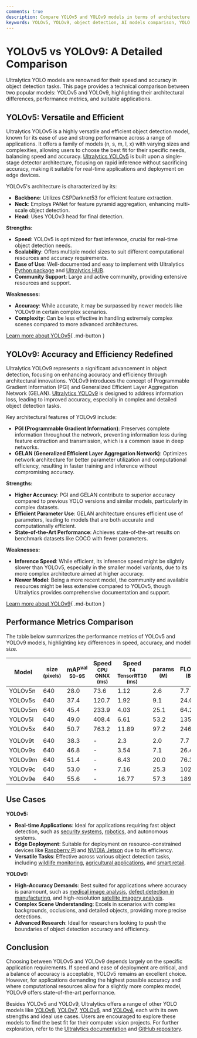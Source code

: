 ```yaml
---
comments: true
description: Compare YOLOv5 and YOLOv9 models in terms of architecture, performance, and applications. Discover strengths, weaknesses, and ideal use cases.
keywords: YOLOv5, YOLOv9, object detection, AI models comparison, YOLO performance, Ultralytics, computer vision, YOLOv5 vs YOLOv9, deep learning models
---
```


# YOLOv5 vs YOLOv9: A Detailed Comparison

Ultralytics YOLO models are renowned for their speed and accuracy in object detection tasks. This page provides a technical comparison between two popular models: YOLOv5 and YOLOv9, highlighting their architectural differences, performance metrics, and suitable applications.

<script async src="https://cdn.jsdelivr.net/npm/chart.js@3.9.1/dist/chart.min.js"></script>
<script defer src="../../javascript/benchmark.js"></script>

<canvas id="modelComparisonChart" width="1024" height="400" active-models='["YOLOv5", "YOLOv9"]'></canvas>

## YOLOv5: Versatile and Efficient

Ultralytics YOLOv5 is a highly versatile and efficient object detection model, known for its ease of use and strong performance across a range of applications. It offers a family of models (n, s, m, l, x) with varying sizes and complexities, allowing users to choose the best fit for their specific needs, balancing speed and accuracy. [Ultralytics YOLOv5](https://docs.ultralytics.com/models/yolov5/) is built upon a single-stage detector architecture, focusing on rapid inference without sacrificing accuracy, making it suitable for real-time applications and deployment on edge devices.

YOLOv5's architecture is characterized by its:

- **Backbone**: Utilizes CSPDarknet53 for efficient feature extraction.
- **Neck**: Employs PANet for feature pyramid aggregation, enhancing multi-scale object detection.
- **Head**: Uses YOLOv3 head for final detection.

**Strengths:**

- **Speed**: YOLOv5 is optimized for fast inference, crucial for real-time object detection needs.
- **Scalability**: Offers multiple model sizes to suit different computational resources and accuracy requirements.
- **Ease of Use**: Well-documented and easy to implement with Ultralytics [Python package](https://pypi.org/project/ultralytics/) and [Ultralytics HUB](https://www.ultralytics.com/hub).
- **Community Support**: Large and active community, providing extensive resources and support.

**Weaknesses:**

- **Accuracy**: While accurate, it may be surpassed by newer models like YOLOv9 in certain complex scenarios.
- **Complexity**: Can be less effective in handling extremely complex scenes compared to more advanced architectures.

[Learn more about YOLOv5](https://docs.ultralytics.com/models/yolov5/){ .md-button }

## YOLOv9: Accuracy and Efficiency Redefined

Ultralytics YOLOv9 represents a significant advancement in object detection, focusing on enhancing accuracy and efficiency through architectural innovations. YOLOv9 introduces the concept of Programmable Gradient Information (PGI) and Generalized Efficient Layer Aggregation Network (GELAN). [Ultralytics YOLOv9](https://docs.ultralytics.com/models/yolov9/) is designed to address information loss, leading to improved accuracy, especially in complex and detailed object detection tasks.

Key architectural features of YOLOv9 include:

- **PGI (Programmable Gradient Information)**: Preserves complete information throughout the network, preventing information loss during feature extraction and transmission, which is a common issue in deep networks.
- **GELAN (Generalized Efficient Layer Aggregation Network)**: Optimizes network architecture for better parameter utilization and computational efficiency, resulting in faster training and inference without compromising accuracy.

**Strengths:**

- **Higher Accuracy**: PGI and GELAN contribute to superior accuracy compared to previous YOLO versions and similar models, particularly in complex datasets.
- **Efficient Parameter Use**: GELAN architecture ensures efficient use of parameters, leading to models that are both accurate and computationally efficient.
- **State-of-the-Art Performance**: Achieves state-of-the-art results on benchmark datasets like COCO with fewer parameters.

**Weaknesses:**

- **Inference Speed**: While efficient, its inference speed might be slightly slower than YOLOv5, especially in the smaller model variants, due to its more complex architecture aimed at higher accuracy.
- **Newer Model**: Being a more recent model, the community and available resources might be less extensive compared to YOLOv5, though Ultralytics provides comprehensive documentation and support.

[Learn more about YOLOv9](https://docs.ultralytics.com/models/yolov9/){ .md-button }

## Performance Metrics Comparison

The table below summarizes the performance metrics of YOLOv5 and YOLOv9 models, highlighting key differences in speed, accuracy, and model size.

| Model   | size<br><sup>(pixels) | mAP<sup>val<br>50-95 | Speed<br><sup>CPU ONNX<br>(ms) | Speed<br><sup>T4 TensorRT10<br>(ms) | params<br><sup>(M) | FLOPs<br><sup>(B) |
| ------- | --------------------- | -------------------- | ------------------------------ | ----------------------------------- | ------------------ | ----------------- |
| YOLOv5n | 640                   | 28.0                 | 73.6                           | 1.12                                | 2.6                | 7.7               |
| YOLOv5s | 640                   | 37.4                 | 120.7                          | 1.92                                | 9.1                | 24.0              |
| YOLOv5m | 640                   | 45.4                 | 233.9                          | 4.03                                | 25.1               | 64.2              |
| YOLOv5l | 640                   | 49.0                 | 408.4                          | 6.61                                | 53.2               | 135.0             |
| YOLOv5x | 640                   | 50.7                 | 763.2                          | 11.89                               | 97.2               | 246.4             |
|         |                       |                      |                                |                                     |                    |                   |
| YOLOv9t | 640                   | 38.3                 | -                              | 2.3                                 | 2.0                | 7.7               |
| YOLOv9s | 640                   | 46.8                 | -                              | 3.54                                | 7.1                | 26.4              |
| YOLOv9m | 640                   | 51.4                 | -                              | 6.43                                | 20.0               | 76.3              |
| YOLOv9c | 640                   | 53.0                 | -                              | 7.16                                | 25.3               | 102.1             |
| YOLOv9e | 640                   | 55.6                 | -                              | 16.77                               | 57.3               | 189.0             |

## Use Cases

**YOLOv5:**

- **Real-time Applications**: Ideal for applications requiring fast object detection, such as [security systems](https://www.ultralytics.com/blog/computer-vision-for-theft-prevention-enhancing-security), [robotics](https://www.ultralytics.com/glossary/robotics), and autonomous systems.
- **Edge Deployment**: Suitable for deployment on resource-constrained devices like [Raspberry Pi](https://docs.ultralytics.com/guides/raspberry-pi/) and [NVIDIA Jetson](https://docs.ultralytics.com/guides/nvidia-jetson/) due to its efficiency.
- **Versatile Tasks**: Effective across various object detection tasks, including [wildlife monitoring](https://www.ultralytics.com/blog/yolovme-colony-counting-smear-evaluation-and-wildlife-detection), [agricultural applications](https://www.ultralytics.com/solutions/ai-in-agriculture), and [smart retail](https://www.ultralytics.com/blog/ai-for-smarter-retail-inventory-management).

**YOLOv9:**

- **High-Accuracy Demands**: Best suited for applications where accuracy is paramount, such as [medical image analysis](https://www.ultralytics.com/glossary/medical-image-analysis), [defect detection in manufacturing](https://www.ultralytics.com/solutions/ai-in-manufacturing), and high-resolution [satellite imagery analysis](https://www.ultralytics.com/blog/using-computer-vision-to-analyse-satellite-imagery).
- **Complex Scene Understanding**: Excels in scenarios with complex backgrounds, occlusions, and detailed objects, providing more precise detections.
- **Advanced Research**: Ideal for researchers looking to push the boundaries of object detection accuracy and efficiency.

## Conclusion

Choosing between YOLOv5 and YOLOv9 depends largely on the specific application requirements. If speed and ease of deployment are critical, and a balance of accuracy is acceptable, YOLOv5 remains an excellent choice. However, for applications demanding the highest possible accuracy and where computational resources allow for a slightly more complex model, YOLOv9 offers state-of-the-art performance.

Besides YOLOv5 and YOLOv9, Ultralytics offers a range of other YOLO models like [YOLOv8](https://www.ultralytics.com/yolo), [YOLOv7](https://docs.ultralytics.com/models/yolov7/), [YOLOv6](https://docs.ultralytics.com/models/yolov6/), and [YOLOv4](https://docs.ultralytics.com/models/yolov4/), each with its own strengths and ideal use cases. Users are encouraged to explore these models to find the best fit for their computer vision projects. For further exploration, refer to the [Ultralytics documentation](https://docs.ultralytics.com/guides/) and [GitHub repository](https://github.com/ultralytics/ultralytics).